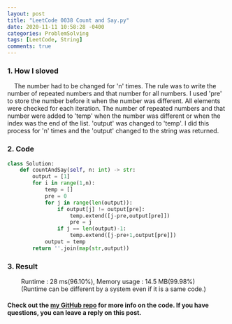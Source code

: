 ```yaml
---
layout: post
title: "LeetCode 0038 Count and Say.py"
date: 2020-11-11 10:58:28 -0400
categories: ProblemSolving
tags: [LeetCode, String]
comments: true
---
```


### 1. How I sloved
&nbsp;&nbsp;&nbsp;&nbsp;The number had to be changed for 'n' times. The rule was to write the number of repeated numbers and that number for all numbers. I used 'pre' to store the number before it when the number was different. All elements were checked for each iteration. The number of repeated numbers and that number were added to 'temp' when the number was different or when the index was the end of the list. 'output' was changed to 'temp'. I did this process for 'n' times and the 'output' changed to the string was returned.

### 2. Code
```python
class Solution:
    def countAndSay(self, n: int) -> str:
        output = [1]
        for i in range(1,n):
            temp = []
            pre = 0
            for j in range(len(output)):
                if output[j] != output[pre]:
                    temp.extend([j-pre,output[pre]])
                    pre = j
                if j == len(output)-1:
                    temp.extend([j-pre+1,output[pre]])
            output = temp
        return ''.join(map(str,output))
```

### 3. Result
&nbsp;&nbsp;&nbsp;&nbsp;&nbsp;&nbsp;&nbsp;&nbsp;Runtime : 28 ms(96.10%), Memory usage : 14.5 MB(99.98%)  
&nbsp;&nbsp;&nbsp;&nbsp;&nbsp;&nbsp;&nbsp;&nbsp;(Runtime can be different by a system even if it is a same code.)

#### Check out the [my GitHub repo][hyuk-gh] for more info on the code. If you have questions, you can leave a reply on this post.
[hyuk-gh]:   https://github.com/dlgur1994/StudyAlgorithms
